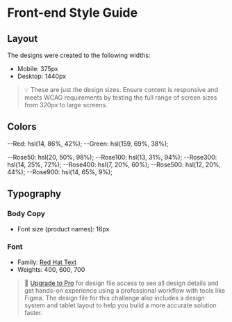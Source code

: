 # Front-end Style Guide

## Layout

The designs were created to the following widths:

- Mobile: 375px
- Desktop: 1440px

> 💡 These are just the design sizes. Ensure content is responsive and meets WCAG requirements by testing the full range of screen sizes from 320px to large screens.

## Colors

--Red: hsl(14, 86%, 42%);
--Green: hsl(159, 69%, 38%);

--Rose50: hsl(20, 50%, 98%);
--Rose100: hsl(13, 31%, 94%);
--Rose300: hsl(14, 25%, 72%);
--Rose400: hsl(7, 20%, 60%);
--Rose500: hsl(12, 20%, 44%);
--Rose900: hsl(14, 65%, 9%);

## Typography

### Body Copy

- Font size (product names): 16px

### Font

- Family: [Red Hat Text](https://fonts.google.com/specimen/Red+Hat+Text)
- Weights: 400, 600, 700

> 💎 [Upgrade to Pro](https://www.frontendmentor.io/pro?ref=style-guide) for design file access to see all design details and get hands-on experience using a professional workflow with tools like Figma. The design file for this challenge also includes a design system and tablet layout to help you build a more accurate solution faster.